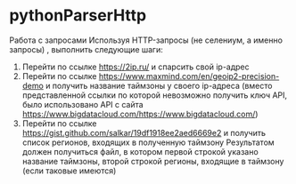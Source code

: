 # pythonParserHttp
Работа с запросами
Используя HTTP-запросы (не селениум, а именно запросы) , выполнить следующие шаги:
1.	Перейти по ссылке https://2ip.ru/ и спарсить свой ip-адрес
2.	Перейти по ссылке https://www.maxmind.com/en/geoip2-precision-demo и получить название таймзоны у своего ip-адреса (вместо представленной ссылки по которой невозможно получить ключ API, было использовано API c сайта https://www.bigdatacloud.com/https://www.bigdatacloud.com/)
3.	Перейти по ссылке https://gist.github.com/salkar/19df1918ee2aed6669e2 и получить список регионов, входящих в полученную таймзону
Результатом должен получиться файл, в котором первой строкой указано название таймзоны, второй строкой регионы, входящие в таймзону (если таковые имеются)
